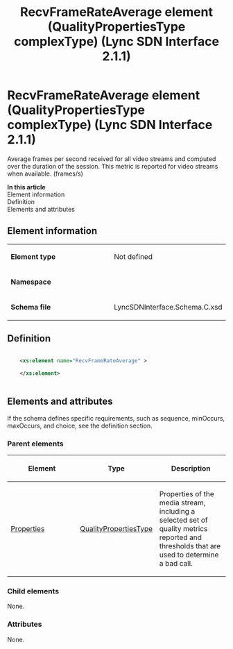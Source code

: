 ﻿---
title: RecvFrameRateAverage element (QualityPropertiesType complexType) (Lync SDN Interface 2.1.1)
TOCTitle: RecvFrameRateAverage element
ms:assetid: 39d86695-4264-85bd-9a7a-a7aa552bfb3f
ms:mtpsurl: https://msdn.microsoft.com/en-us/library/Dn912794(v=office.15)
ms:contentKeyID: 64126963
ms.date: 02/16/2015
mtps_version: v=office.15
dev_langs:
- xml
---

# RecvFrameRateAverage element (QualityPropertiesType complexType) (Lync SDN Interface 2.1.1)

Average frames per second received for all video streams and computed over the duration of the session. This metric is reported for video streams when available. (frames/s)


**In this article**  
Element information  
Definition  
Elements and attributes  

## Element information

<table>
<colgroup>
<col style="width: 50%" />
<col style="width: 50%" />
</colgroup>
<tbody>
<tr class="odd">
<td><p><strong>Element type</strong></p></td>
<td><p>Not defined</p></td>
</tr>
<tr class="even">
<td><p><strong>Namespace</strong></p></td>
<td><p></p></td>
</tr>
<tr class="odd">
<td><p><strong>Schema file</strong></p></td>
<td><p>LyncSDNInterface.Schema.C.xsd</p></td>
</tr>
</tbody>
</table>


## Definition

``` xml

    <xs:element name="RecvFrameRateAverage" >
    
    </xs:element>
  
```

## Elements and attributes

If the schema defines specific requirements, such as sequence, minOccurs, maxOccurs, and choice, see the definition section.

### Parent elements

<table>
<colgroup>
<col style="width: 33%" />
<col style="width: 33%" />
<col style="width: 33%" />
</colgroup>
<thead>
<tr class="header">
<th><p>Element</p></th>
<th><p>Type</p></th>
<th><p>Description</p></th>
</tr>
</thead>
<tbody>
<tr class="odd">
<td><p><a href="properties-element-qualitytype-complextype-lync-sdn-interface-2-1-1.md">Properties</a></p></td>
<td><p><a href="qualitypropertiestype-complextype-lync-sdn-interface-2-1-1.md">QualityPropertiesType</a></p></td>
<td><p>Properties of the media stream, including a selected set of quality metrics reported and thresholds that are used to determine a bad call.</p></td>
</tr>
</tbody>
</table>


### Child elements

None.

### Attributes

None.


